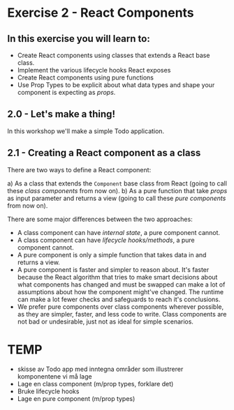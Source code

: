 # Exercise 2 - React Components

## In this exercise you will learn to:

- Create React components using classes that extends a React base class.
- Implement the various lifecycle hooks React exposes
- Create React components using pure functions
- Use Prop Types to be explicit about what data types and shape your component is expecting as _props_.

## 2.0 - Let's make a thing!

In this workshop we'll make a simple Todo application.

## 2.1 - Creating a React component as a class

There are two ways to define a React component:

a) As a class that extends the `Component` base class from React (going to call these _class components_ from now on).
b) As a pure function that take _props_ as input parameter and returns a view (going to call these _pure components_ from now on).

There are some major differences between the two approaches:

- A class component can have _internal state_, a pure component cannot.
- A class component can have _lifecycle hooks/methods_, a pure component cannot.
- A pure component is only a simple function that takes data in and returns a view.
- A pure component is faster and simpler to reason about. It's faster because the React algorithm that tries to make smart decisions about what components has changed and must be swapped can make a lot of assumptions about how the component might've changed. The runtime can make a lot fewer checks and safeguards to reach it's conclusions.
- We prefer pure components over class components wherever possible, as they are simpler, faster, and less code to write. Class components are not bad or undesirable, just not as ideal for simple scenarios.



# TEMP
- skisse av Todo app med inntegna områder som illustrerer komponentene vi må lage
- Lage en class component (m/prop types, forklare det)
- Bruke lifecycle hooks
- Lage en pure component (m/prop types)
